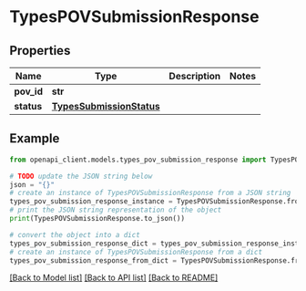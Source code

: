 # TypesPOVSubmissionResponse


## Properties

Name | Type | Description | Notes
------------ | ------------- | ------------- | -------------
**pov_id** | **str** |  | 
**status** | [**TypesSubmissionStatus**](TypesSubmissionStatus.md) |  | 

## Example

```python
from openapi_client.models.types_pov_submission_response import TypesPOVSubmissionResponse

# TODO update the JSON string below
json = "{}"
# create an instance of TypesPOVSubmissionResponse from a JSON string
types_pov_submission_response_instance = TypesPOVSubmissionResponse.from_json(json)
# print the JSON string representation of the object
print(TypesPOVSubmissionResponse.to_json())

# convert the object into a dict
types_pov_submission_response_dict = types_pov_submission_response_instance.to_dict()
# create an instance of TypesPOVSubmissionResponse from a dict
types_pov_submission_response_from_dict = TypesPOVSubmissionResponse.from_dict(types_pov_submission_response_dict)
```
[[Back to Model list]](../README.md#documentation-for-models) [[Back to API list]](../README.md#documentation-for-api-endpoints) [[Back to README]](../README.md)


